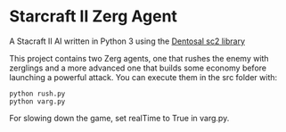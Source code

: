 # Starcraft II Zerg Agent

A Stacraft II AI written in Python 3 using the [Dentosal sc2 library](https://github.com/Dentosal/python-sc2)

This project contains two Zerg agents, one that rushes the enemy with zerglings and a more advanced one that builds some economy before launching a powerful attack. You can execute them in the src folder with:

```
python rush.py
python varg.py
```

For slowing down the game, set realTime to True in varg.py.
